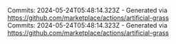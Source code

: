 Commits: 2024-05-24T05:48:14.323Z - Generated via https://github.com/marketplace/actions/artificial-grass
<br>
Commits: 2024-05-24T05:48:14.323Z - Generated via https://github.com/marketplace/actions/artificial-grass
<br>
